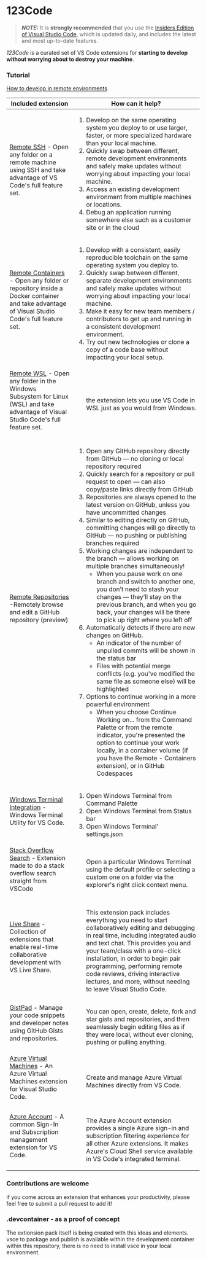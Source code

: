 # 123Code

> **_NOTE:_**  It is **strongly recommended** that you use the [Insiders Edition of Visual Studio Code](https://code.visualstudio.com/insiders/), which is updated daily, and includes the latest and most up-to-date features.

_123Code_ is a curated set of VS Code extensions for **starting to develop without worrying about to destroy your machine**.

### Tutorial
[How to develop in remote environments](https://the.cognitiveservices.ninja/blog/2021/05/30/visual-studio-code-remote-development.html)


| Included extension | How can it help? |
|-|-|
| [Remote SSH](https://marketplace.visualstudio.com/items?itemName=ms-vscode-remote.remote-ssh) - Open any folder on a remote machine using SSH and take advantage of VS Code's full feature set.<br /><br /> | <ol><li>Develop on the same operating system you deploy to or use larger, faster, or more specialized hardware than your local machine.</li><li>Quickly swap between different, remote development environments and safely make updates without worrying about impacting your local machine.</li><li>Access an existing development environment from multiple machines or locations.</li><li>Debug an application running somewhere else such as a customer site or in the cloud</li></ol> |
| [Remote Containers](https://marketplace.visualstudio.com/items?itemName=ms-vscode-remote.remote-containers) - Open any folder or repository inside a Docker container and take advantage of Visual Studio Code's full feature set. <br /><br /> | <ol><li>Develop with a consistent, easily reproducible toolchain on the same operating system you deploy to.</li><li>Quickly swap between different, separate development environments and safely make updates without worrying about impacting your local machine.</li><li>Make it easy for new team members / contributors to get up and running in a consistent development environment.</li><li>Try out new technologies or clone a copy of a code base without impacting your local setup.</li> </ol> |
| [Remote WSL](https://marketplace.visualstudio.com/items?itemName=ms-vscode-remote.remote-wsl) - Open any folder in the Windows Subsystem for Linux (WSL) and take advantage of Visual Studio Code's full feature set. <br /><br /> | <ol>the extension lets you use VS Code in WSL just as you would from Windows.</ol> |
| [Remote Repositories](https://marketplace.visualstudio.com/items?itemName=GitHub.remotehub-insiders) -Remotely browse and edit a GitHub repository (preview) <br /><br /> | <ol><li>Open any GitHub repository directly from GitHub — no cloning or local repository required</li><li>Quickly search for a repository or pull request to open — can also copy/paste links directly from GitHub</li><li>Repositories are always opened to the latest version on GitHub, unless you have uncommitted changes</li><li>Similar to editing directly on GitHub, committing changes will go directly to GitHub — no pushing or publishing branches required<li>Working changes are independent to the branch — allows working on multiple branches simultaneously! <ul><li>When you pause work on one branch and switch to another one, you don’t need to stash your changes — they’ll stay on the previous branch, and when you go back, your changes will be there to pick up right where you left off</li></ul></li> <li>Automatically detects if there are new changes on GitHub. <ul><li>An indicator of the number of unpulled commits will be shown in the status bar</li><li> Files with potential merge conflicts (e.g. you've modified the same file as someone else) will be highlighted</li></ul></li><li>Options to continue working in a more powerful environment <ul><li>When you choose Continue Working on... from the Command Palette or from the remote indicator, you're presented the option to continue your work locally, in a container volume (if you have the Remote - Containers extension), or in GitHub Codespaces</li></ul></li></ol> |
| [Windows Terminal Integration](https://marketplace.visualstudio.com/items?itemName=Tyriar.windows-terminal) - Windows Terminal Utility for VS Code. <br /><br /> | <ol><li>Open Windows Terminal from Command Palette</li><li>Open Windows Terminal from Status bar</li><li>Open Windows Terminal' settings.json</li> </ol> |
| [Stack Overflow Search](https://marketplace.visualstudio.com/items?itemName=gcrev93.StackSearchExt) - Extension made to do a stack overflow search straight from VSCode <br /><br /> | <ol>Open a particular Windows Terminal using the default profile or selecting a custom one on a folder via the explorer's right click context menu.</ol> |
| [Live Share](https://marketplace.visualstudio.com/items?itemName=MS-vsliveshare.vsliveshare-pack) - Collection of extensions that enable real-time collaborative development with VS Live Share. <br /><br /> | <ol>This extension pack includes everything you need to start collaboratively editing and debugging in real time, including integrated audio and text chat. This provides you and your team/class with a one-click installation, in order to begin pair programming, performing remote code reviews, driving interactive lectures, and more, without needing to leave Visual Studio Code.</ol> |
| [GistPad](https://marketplace.visualstudio.com/items?itemName=vsls-contrib.gistfs) - Manage your code snippets and developer notes using GitHub Gists and repositories. <br /><br /> | <ol>You can open, create, delete, fork and star gists and repositories, and then seamlessly begin editing files as if they were local, without ever cloning, pushing or pulling anything.</ol>|
| [Azure Virtual Machines](https://marketplace.visualstudio.com/items?itemName=ms-azuretools.vscode-azurevirtualmachines) - An Azure Virtual Machines extension for Visual Studio Code. <br /><br /> | <ol>Create and manage Azure Virtual Machines directly from VS Code.</ol>|
| [Azure Account](https://marketplace.visualstudio.com/items?itemName=ms-vscode.azure-account) - A common Sign-In and Subscription management extension for VS Code. <br /><br /> | <ol>The Azure Account extension provides a single Azure sign-in and subscription filtering experience for all other Azure extensions. It makes Azure's Cloud Shell service available in VS Code's integrated terminal.</ol>|

### Contributions are welcome
if you come across an extension that enhances your productivity, please feel free to submit a pull request to add it!

### .devcontainer - as a proof of concept
The extionsion pack itself is being created with this ideas and elements. 
vsce to package and publish is available within the development container within this repository, there is no need to install vsce in your local environment.
